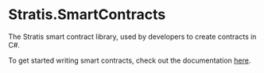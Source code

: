# Stratis.SmartContracts

The Stratis smart contract library, used by developers to create contracts in C#.

To get started writing smart contracts, check out the documentation [here](https://academy.stratisplatform.com/SmartContracts/smart-contracts-introduction.html).
